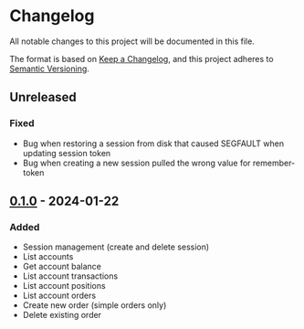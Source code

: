 # Changelog

All notable changes to this project will be documented in this file.

The format is based on [Keep a Changelog](https://keepachangelog.com/en/1.0.0/),
and this project adheres to [Semantic Versioning](https://semver.org/spec/v2.0.0.html).

## Unreleased

### Fixed

- Bug when restoring a session from disk that caused SEGFAULT when updating session token
- Bug when creating a new session pulled the wrong value for remember-token

## [0.1.0] - 2024-01-22

### Added

- Session management (create and delete session)
- List accounts
- Get account balance
- List account transactions
- List account positions
- List account orders
- Create new order (simple orders only)
- Delete existing order

[unreleased]: https://github.com/penny-vault/go-tasty/compare/v0.1.0...HEAD
[0.1.0]: https://github.com/penny-vault/go-tasty/releases/tag/v0.1.0